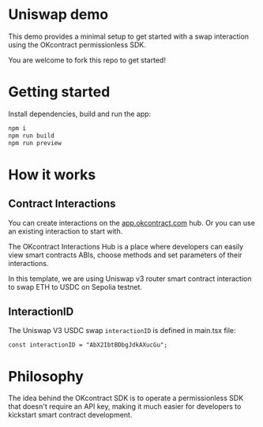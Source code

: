 # Uniswap demo

This demo provides a minimal setup to get started with a swap interaction using the OKcontract permissionless SDK.

You are welcome to fork this repo to get started!

# Getting started

Install dependencies, build and run the app:

```sh
npm i
npm run build
npm run preview
```

# How it works

## Contract Interactions

You can create interactions on the [app.okcontract.com](https://app.okcontract.com) hub. Or you can use an existing interaction to start with.

The OKcontract Interactions Hub is a place where developers can easily view smart contracts ABIs, choose methods and set parameters of their interactions.

In this template, we are using Uniswap v3 router smart contract interaction to swap ETH to USDC on Sepolia testnet.

## InteractionID

The Uniswap V3 USDC swap `interactionID` is defined in main.tsx file:

```tsx
const interactionID = "AbX2IbtBDbgJdkAXucGu";
```

# Philosophy

The idea behind the OKcontract SDK is to operate a permissionless SDK that doesn't require an API key, making it much easier for developers to kickstart smart contract development.
